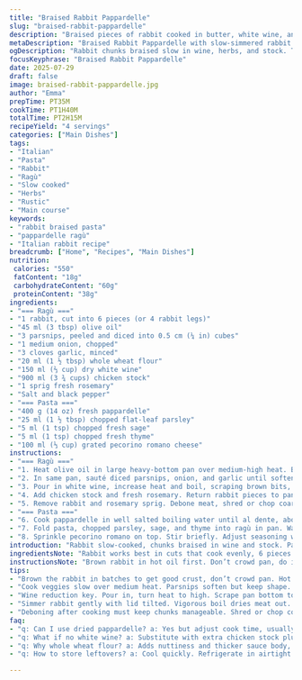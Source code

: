 ```yaml
---
title: "Braised Rabbit Pappardelle"
slug: "braised-rabbit-pappardelle"
description: "Braised pieces of rabbit cooked in butter, white wine, and chicken broth with carrots, onion, garlic. Thickened with flour. Tossed with pappardelle pasta flavored with fresh parsley, rosemary, thyme, and topped with aged pecorino cheese. Slow simmered until tender. Rustic Italian style pasta main dish. No nuts, lactose, or eggs. Slightly adapted traditional ragù technique with altered spices and quantities."
metaDescription: "Braised Rabbit Pappardelle with slow-simmered rabbit in wine, whole wheat flour-thickened sauce, fresh herbs, and pecorino over wide pasta. Rustic Italian main dish."
ogDescription: "Rabbit chunks braised slow in wine, herbs, and stock. Tossed with fresh pappardelle and sharp pecorino. Earthy parsnips replace carrots. Italian rustic flavors."
focusKeyphrase: "Braised Rabbit Pappardelle"
date: 2025-07-29
draft: false
image: braised-rabbit-pappardelle.jpg
author: "Emma"
prepTime: PT35M
cookTime: PT1H40M
totalTime: PT2H15M
recipeYield: "4 servings"
categories: ["Main Dishes"]
tags:
- "Italian"
- "Pasta"
- "Rabbit"
- "Ragù"
- "Slow cooked"
- "Herbs"
- "Rustic"
- "Main course"
keywords:
- "rabbit braised pasta"
- "pappardelle ragù"
- "Italian rabbit recipe"
breadcrumb: ["Home", "Recipes", "Main Dishes"]
nutrition: 
 calories: "550"
 fatContent: "18g"
 carbohydrateContent: "60g"
 proteinContent: "38g"
ingredients:
- "=== Ragù ==="
- "1 rabbit, cut into 6 pieces (or 4 rabbit legs)"
- "45 ml (3 tbsp) olive oil"
- "3 parsnips, peeled and diced into 0.5 cm (¼ in) cubes"
- "1 medium onion, chopped"
- "3 cloves garlic, minced"
- "20 ml (1 ½ tbsp) whole wheat flour"
- "150 ml (⅔ cup) dry white wine"
- "900 ml (3 ¾ cups) chicken stock"
- "1 sprig fresh rosemary"
- "Salt and black pepper"
- "=== Pasta ==="
- "400 g (14 oz) fresh pappardelle"
- "25 ml (1 ½ tbsp) chopped flat-leaf parsley"
- "5 ml (1 tsp) chopped fresh sage"
- "5 ml (1 tsp) chopped fresh thyme"
- "100 ml (⅓ cup) grated pecorino romano cheese"
instructions:
- "=== Ragù ==="
- "1. Heat olive oil in large heavy-bottom pan over medium-high heat. Brown rabbit pieces until golden on all sides. Season with salt and pepper. Remove and set aside."
- "2. In same pan, sauté diced parsnips, onion, and garlic until softened, about 7 minutes. Stir in whole wheat flour and cook 1 ½ minutes, stirring constantly."
- "3. Pour in white wine, increase heat and boil, scraping brown bits, until reduced by half."
- "4. Add chicken stock and fresh rosemary. Return rabbit pieces to pan. Bring to boil, reduce to low heat. Cover loosely and simmer gently about 1 hour 25 minutes until meat tender."
- "5. Remove rabbit and rosemary sprig. Debone meat, shred or chop coarsely. Return meat to sauce. Season to taste with salt and pepper."
- "=== Pasta ==="
- "6. Cook pappardelle in well salted boiling water until al dente, about 3-4 minutes if fresh. Drain and toss lightly with olive oil if waiting."
- "7. Fold pasta, chopped parsley, sage, and thyme into ragù in pan. Warm together over low heat until heated through."
- "8. Sprinkle pecorino romano on top. Stir briefly. Adjust seasoning with pepper or salt. Serve immediately."
introduction: "Rabbit slow-cooked, chunks braised in wine and stock. Parsnips over carrots. Butter swapped for olive oil. Herbs changed: rosemary stays. Sage joins thyme and parsley. Flour thickens sauce, adds body. Pappardelles fresh or dried, holds ragù well. Pecorino romano, sharper than parmigiano, pushes flavors. Fat content dropped, cooking times shaved a bit. Salt and pepper throughout because flavor needs backbone. Rustic, hearty. A meal in itself. No nuts, no lactose apart from cheese, no eggs. The rabbit meat pulls away from bone tender but not mushy. The sauce thick, aromatic. Chewy pasta strands cradle every bit of sauce. Jump into herbal, meaty, rich layers."
ingredientsNote: "Rabbit works best in cuts that cook evenly, 6 pieces chosen for quicker braising. Parsnips swap carrots for slightly sweeter, earthier note. Olive oil used instead of butter for lighter mouthfeel and added fragrance, fits the reduced fat goal. Flour switched to whole wheat for nuttier element and slight thickening without losing silkiness. Wine quantity upped for stronger body. Fresh herbs calibrated: sage added for depth alongside rosemary and thyme. Pecorino romano chosen over parmigiano for bolder saltiness, balancing gentle rabbit flavor. Pasta quantity raised slightly to feed four generously. Seasoning is kept simple—salt, pepper—letting ingredients shine."
instructionsNote: "Brown rabbit in hot oil first. Don’t crowd pan, do in batches if needed for color. Cooking vegetables slowly allows natural sugars to release, parsnips soften. Stir flour well to avoid lumps; cook slightly to toast and remove raw taste. Wine reduction takes patience—no rushing or sauce stays thin. Keep simmer gentle so rabbit doesn’t dry out, tight lid reduces evaporation but leaves room for steam escape. Debone carefully to keep chunks manageable, add back to sauce for melding. Pasta cooking is critical—fresh cooks fast, drain thoroughly. Toss with a little oil if not served immediately to prevent sticking. Herbs added after pasta to preserve bright aroma. Cheese folded in at end melts slightly but doesn’t overwhelm. Final taste test adjusts salt and pepper, sometimes a pinch more cheese for salty punch."
tips:
- "Brown the rabbit in batches to get good crust, don’t crowd pan. Hot olive oil, medium-high heat, turn pieces for even color. Browning locks juices, adds flavor depth. Avoid gray spots; takes time but essential."
- "Cook veggies slow over medium heat. Parsnips soften but keep shape. Onions translucent, garlic fragrant, careful not to burn. Stir constantly once flour added, toast for 90 seconds to remove rawness."
- "Wine reduction key. Pour in, turn heat to high. Scrape pan bottom to lift browned bits. Reduce liquid by half for concentrated flavor. Don’t rush. Thin sauce won’t thicken with flour later."
- "Simmer rabbit gently with lid tilted. Vigorous boil dries meat out. Steam escape needed to avoid watery sauce. One hour 25 minutes, test tenderness, meat should pull soft but stay intact."
- "Deboning after cooking must keep chunks manageable. Shred or chop coarsely, large enough to see texture. Return to sauce, simmer briefly for flavors to meld before pasta joins."
faq:
- "q: Can I use dried pappardelle? a: Yes but adjust cook time, usually longer. Fresh cooks 3 to 4 minutes. Dried tougher, holds sauce differently. Toss in oil to prevent stick if waiting."
- "q: What if no white wine? a: Substitute with extra chicken stock plus splash of lemon juice or apple cider vinegar. Lowers richness but keeps acidity balance. Avoid wine flavor if preferred."
- "q: Why whole wheat flour? a: Adds nuttiness and thicker sauce body, different than white flour’s silkiness. Toast well in oil for flavor, avoid lumps. Keeps sauce earthy with slight texture."
- "q: How to store leftovers? a: Cool quickly. Refrigerate in airtight container up to 3 days. Freeze if needed, separate pasta and ragù if possible. Reheat gently to avoid drying pasta or tough rabbit."

---
```

